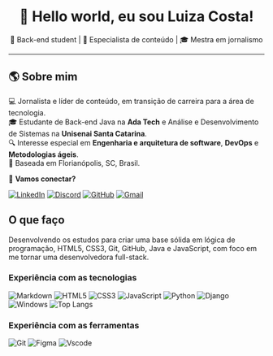 <h1 align="center">👋 Hello world, eu sou Luiza Costa!</h1>

<p align="center">
  🚀 Back-end student | 📡 Especialista de conteúdo | 🎓 Mestra em jornalismo
</p>

---

## 🌎 Sobre mim  
💻 Jornalista e líder de conteúdo, em transição de carreira para a área de tecnologia.  
🎓 Estudante de Back-end Java na **Ada Tech** e Análise e Desenvolvimento de Sistemas na **Unisenai Santa Catarina**.  
🔍 Interesse especial em **Engenharia e arquitetura de software**, **DevOps** e **Metodologias ágeis**.  
📍 Baseada em Florianópolis, SC, Brasil.  

💬 **Vamos conectar?**


[![LinkedIn](https://img.shields.io/badge/LinkedIn-0077B5?style=for-the-badge&logo=linkedin&logoColor=white)](https://www.linkedin.com/in/luiza-mylena-costa/) [![Discord](https://img.shields.io/badge/Discord-7289DA?style=for-the-badge&logo=discord&logoColor=white)](https://discord.com/channels/@luiza_costa/) [![GitHub](https://img.shields.io/badge/GitHub-100000?style=for-the-badge&logo=github&logoColor=white)](https://github.com/luizacosta92) [![Gmail](https://img.shields.io/badge/Gmail-333333?style=for-the-badge&logo=gmail&logoColor=red)](mailto:mylenaluizajor@gmail.com)


## O que faço

Desenvolvendo os estudos para criar uma base sólida em lógica de programação, HTML5, CSS3, Git, GitHub, Java e JavaScript, com foco em me tornar uma desenvolvedora full-stack.

### Experiência com as tecnologias
![Markdown](https://img.shields.io/badge/Markdown-000?style=for-the-badge&logo=markdown)  ![HTML5](https://img.shields.io/badge/HTML5-E34F26?style=for-the-badge&logo=html5&logoColor=white) ![CSS3](https://img.shields.io/badge/CSS3-1572B6?style=for-the-badge&logo=css3&logoColor=white) ![JavaScript](https://img.shields.io/badge/JavaScript-F7DF1E?style=for-the-badge&logo=javascript&logoColor=black) ![Python](https://img.shields.io/badge/python-3670A0?style=for-the-badge&logo=python&logoColor=ffdd54) ![Django](https://img.shields.io/badge/django-%23092E20.svg?style=for-the-badge&logo=django&logoColor=white) ![Windows](https://img.shields.io/badge/Windows-000?style=for-the-badge&logo=windows&logoColor=2CA5E0)
![Top Langs](https://github-readme-stats-git-masterrstaa-rickstaa.vercel.app/api/top-langs/?username=luizacosta92&layout=compact&bg_color=000&border_color=30A3DC&title_color=E94D5F&text_color=FFF)


### Experiência com as ferramentas
![Git](https://img.shields.io/badge/GIT-E44C30?style=for-the-badge&logo=git&logoColor=white) ![Figma](https://img.shields.io/badge/Figma-696969?style=for-the-badge&logo=figma&logoColor=figma) ![Vscode](https://img.shields.io/badge/Vscode-007ACC?style=for-the-badge&logo=visual-studio-code&logoColor=white)



